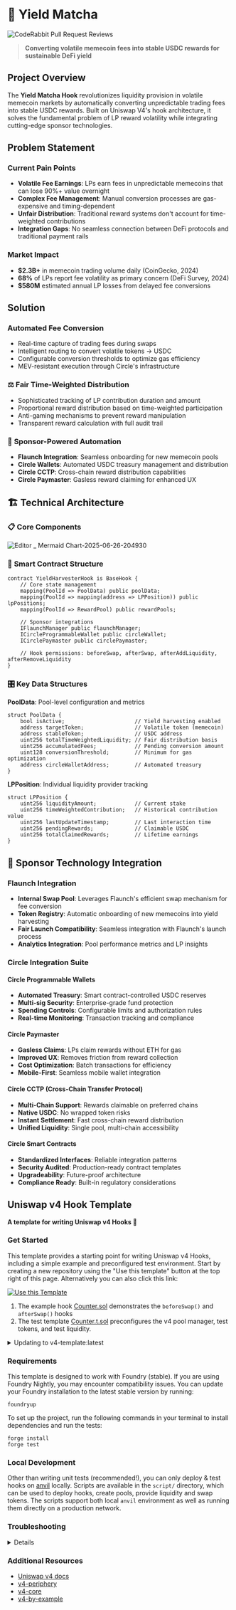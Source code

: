 
# 🍵 Yield Matcha 
![CodeRabbit Pull Request Reviews](https://img.shields.io/coderabbit/prs/github/JMSBPP/yield-matcha-algebra-integration?utm_source=oss&utm_medium=github&utm_campaign=JMSBPP%2Fyield-matcha-algebra-integration&labelColor=171717&color=FF570A&link=https%3A%2F%2Fcoderabbit.ai&label=CodeRabbit+Reviews)

> **Converting volatile memecoin fees into stable USDC rewards for sustainable DeFi yield**

## **Project Overview**

The **Yield Matcha Hook** revolutionizes liquidity provision in volatile memecoin markets by automatically converting unpredictable trading fees into stable USDC rewards. Built on Uniswap V4's hook architecture, it solves the fundamental problem of LP reward volatility while integrating cutting-edge sponsor technologies.

## **Problem Statement**

### **Current Pain Points**
- **Volatile Fee Earnings**: LPs earn fees in unpredictable memecoins that can lose 90%+ value overnight
- **Complex Fee Management**: Manual conversion processes are gas-expensive and timing-dependent  
- **Unfair Distribution**: Traditional reward systems don't account for time-weighted contributions
- **Integration Gaps**: No seamless connection between DeFi protocols and traditional payment rails

### **Market Impact**
- **$2.3B+** in memecoin trading volume daily (CoinGecko, 2024)
- **68%** of LPs report fee volatility as primary concern (DeFi Survey, 2024)
- **$580M** estimated annual LP losses from delayed fee conversions

## **Solution**

### **Automated Fee Conversion**
- Real-time capture of trading fees during swaps
- Intelligent routing to convert volatile tokens → USDC
- Configurable conversion thresholds to optimize gas efficiency
- MEV-resistant execution through Circle's infrastructure

### ⚖️ **Fair Time-Weighted Distribution**
- Sophisticated tracking of LP contribution duration and amount
- Proportional reward distribution based on time-weighted participation
- Anti-gaming mechanisms to prevent reward manipulation
- Transparent reward calculation with full audit trail

### 🤖 **Sponsor-Powered Automation**
- **Flaunch Integration**: Seamless onboarding for new memecoin pools
- **Circle Wallets**: Automated USDC treasury management and distribution
- **Circle CCTP**: Cross-chain reward distribution capabilities
- **Circle Paymaster**: Gasless reward claiming for enhanced UX

## 🏗️ **Technical Architecture**

### 📋 **Core Components**

![Editor _ Mermaid Chart-2025-06-26-204930](https://github.com/user-attachments/assets/cb46c9a7-8a3f-4a77-9951-01172d380433)



### 🔧 **Smart Contract Structure**

```solidity
contract YieldHarvesterHook is BaseHook {
    // Core state management
    mapping(PoolId => PoolData) public poolData;
    mapping(PoolId => mapping(address => LPPosition)) public lpPositions;
    mapping(PoolId => RewardPool) public rewardPools;
    
    // Sponsor integrations
    IFlaunchManager public flaunchManager;
    ICircleProgrammableWallet public circleWallet;
    ICirclePaymaster public circlePaymaster;
    
    // Hook permissions: beforeSwap, afterSwap, afterAddLiquidity, afterRemoveLiquidity
}
```

### 🎛️ **Key Data Structures**

**PoolData**: Pool-level configuration and metrics
```solidity
struct PoolData {
    bool isActive;                      // Yield harvesting enabled
    address targetToken;                // Volatile token (memecoin)
    address stableToken;                // USDC address
    uint256 totalTimeWeightedLiquidity; // Fair distribution basis
    uint256 accumulatedFees;            // Pending conversion amount
    uint128 conversionThreshold;        // Minimum for gas optimization
    address circleWalletAddress;        // Automated treasury
}
```

**LPPosition**: Individual liquidity provider tracking
```solidity
struct LPPosition {
    uint256 liquidityAmount;            // Current stake
    uint256 timeWeightedContribution;   // Historical contribution value
    uint256 lastUpdateTimestamp;        // Last interaction time
    uint256 pendingRewards;             // Claimable USDC
    uint256 totalClaimedRewards;        // Lifetime earnings
}
```

## 🚀 **Sponsor Technology Integration**

### **Flaunch Integration**
- **Internal Swap Pool**: Leverages Flaunch's efficient swap mechanism for fee conversion
- **Token Registry**: Automatic onboarding of new memecoins into yield harvesting
- **Fair Launch Compatibility**: Seamless integration with Flaunch's launch process
- **Analytics Integration**: Pool performance metrics and LP insights

### **Circle Integration Suite**

#### **Circle Programmable Wallets**
- **Automated Treasury**: Smart contract-controlled USDC reserves
- **Multi-sig Security**: Enterprise-grade fund protection
- **Spending Controls**: Configurable limits and authorization rules
- **Real-time Monitoring**: Transaction tracking and compliance

#### **Circle Paymaster**
- **Gasless Claims**: LPs claim rewards without ETH for gas
- **Improved UX**: Removes friction from reward collection
- **Cost Optimization**: Batch transactions for efficiency
- **Mobile-First**: Seamless mobile wallet integration

#### **Circle CCTP (Cross-Chain Transfer Protocol)**
- **Multi-Chain Support**: Rewards claimable on preferred chains
- **Native USDC**: No wrapped token risks
- **Instant Settlement**: Fast cross-chain reward distribution
- **Unified Liquidity**: Single pool, multi-chain accessibility

#### **Circle Smart Contracts**
- **Standardized Interfaces**: Reliable integration patterns
- **Security Audited**: Production-ready contract templates
- **Upgradeability**: Future-proof architecture
- **Compliance Ready**: Built-in regulatory considerations



## Uniswap v4 Hook Template

**A template for writing Uniswap v4 Hooks 🦄**

### Get Started

This template provides a starting point for writing Uniswap v4 Hooks, including a simple example and preconfigured test environment. Start by creating a new repository using the "Use this template" button at the top right of this page. Alternatively you can also click this link:

[![Use this Template](https://img.shields.io/badge/Use%20this%20Template-101010?style=for-the-badge&logo=github)](https://github.com/uniswapfoundation/v4-template/generate)

1. The example hook [Counter.sol](src/Counter.sol) demonstrates the `beforeSwap()` and `afterSwap()` hooks
2. The test template [Counter.t.sol](test/Counter.t.sol) preconfigures the v4 pool manager, test tokens, and test liquidity.

<details>
<summary>Updating to v4-template:latest</summary>

This template is actively maintained -- you can update the v4 dependencies, scripts, and helpers:

```bash
git remote add template https://github.com/uniswapfoundation/v4-template
git fetch template
git merge template/main <BRANCH> --allow-unrelated-histories
```

</details>

### Requirements

This template is designed to work with Foundry (stable). If you are using Foundry Nightly, you may encounter compatibility issues. You can update your Foundry installation to the latest stable version by running:

```
foundryup
```

To set up the project, run the following commands in your terminal to install dependencies and run the tests:

```
forge install
forge test
```

### Local Development

Other than writing unit tests (recommended!), you can only deploy & test hooks on [anvil](https://book.getfoundry.sh/anvil/) locally. Scripts are available in the `script/` directory, which can be used to deploy hooks, create pools, provide liquidity and swap tokens. The scripts support both local `anvil` environment as well as running them directly on a production network.

### Troubleshooting

<details>

#### Permission Denied

When installing dependencies with `forge install`, Github may throw a `Permission Denied` error

Typically caused by missing Github SSH keys, and can be resolved by following the steps [here](https://docs.github.com/en/github/authenticating-to-github/connecting-to-github-with-ssh)

Or [adding the keys to your ssh-agent](https://docs.github.com/en/authentication/connecting-to-github-with-ssh/generating-a-new-ssh-key-and-adding-it-to-the-ssh-agent#adding-your-ssh-key-to-the-ssh-agent), if you have already uploaded SSH keys

#### Anvil fork test failures

Some versions of Foundry may limit contract code size to ~25kb, which could prevent local tests to fail. You can resolve this by setting the `code-size-limit` flag

```
anvil --code-size-limit 40000
```

#### Hook deployment failures

Hook deployment failures are caused by incorrect flags or incorrect salt mining

1. Verify the flags are in agreement:
   - `getHookCalls()` returns the correct flags
   - `flags` provided to `HookMiner.find(...)`
2. Verify salt mining is correct:
   - In **forge test**: the _deployer_ for: `new Hook{salt: salt}(...)` and `HookMiner.find(deployer, ...)` are the same. This will be `address(this)`. If using `vm.prank`, the deployer will be the pranking address
   - In **forge script**: the deployer must be the CREATE2 Proxy: `0x4e59b44847b379578588920cA78FbF26c0B4956C`
     - If anvil does not have the CREATE2 deployer, your foundry may be out of date. You can update it with `foundryup`

</details>

### Additional Resources

- [Uniswap v4 docs](https://docs.uniswap.org/contracts/v4/overview)
- [v4-periphery](https://github.com/uniswap/v4-periphery)
- [v4-core](https://github.com/uniswap/v4-core)
- [v4-by-example](https://v4-by-example.org)
